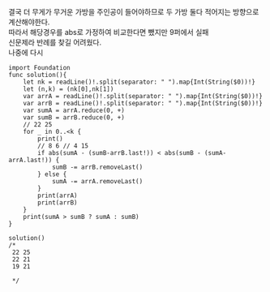 결국 더 무게가 무거운 가방을 주인공이 들어야하므로 두 가방 둘다 적어지는 방향으로 계산해야한다.   
따라서 해당경우를 abs로 가정하여 비교한다면 뺐지만 9퍼에서 실패   
신문제라 반례를 찾길 어려웠다.   
나중에 다시   

```
import Foundation
func solution(){
    let nk = readLine()!.split(separator: " ").map{Int(String($0))!}
    let (n,k) = (nk[0],nk[1])
    var arrA = readLine()!.split(separator: " ").map{Int(String($0))!}
    var arrB = readLine()!.split(separator: " ").map{Int(String($0))!}
    var sumA = arrA.reduce(0, +)
    var sumB = arrB.reduce(0, +)
    // 22 25
    for _ in 0..<k {
        print()
        // 8 6 // 4 15
        if abs(sumA - (sumB-arrB.last!)) < abs(sumB - (sumA-arrA.last!)) {
            sumB -= arrB.removeLast()
        } else {
            sumA -= arrA.removeLast()
        }
        print(arrA)
        print(arrB)
    }
    print(sumA > sumB ? sumA : sumB)
}

solution()
/*
 22 25
 22 21
 19 21
 
 */
  

```
